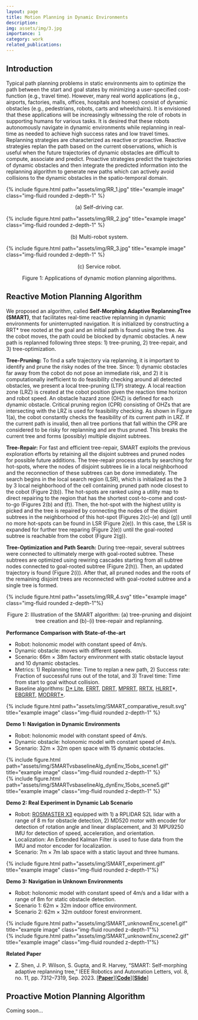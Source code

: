 ```yaml
---
layout: page
title: Motion Planning in Dynamic Environments
description:
img: assets/img/3.jpg
importance: 1
category: work
related_publications: 
---
```


## Introduction
Typical path planning problems in static environments aim to optimize the path between the start and goal states by minimizing a user-specified cost-function (e.g., travel time). However, many real world applications (e.g., airports, factories, malls, offices, hospitals and homes) consist of dynamic obstacles (e.g., pedestrians, robots, carts and wheelchairs). It is envisioned that these applications will be increasingly witnessing the role of robots in supporting humans for various tasks. It is desired that these robots autonomously navigate in dynamic environments while replanning in real-time as needed to achieve high success rates and low travel times. Replanning strategies are characterized as reactive or proactive. Reactive strategies replan the path based on the current observations, which is useful when the future trajectories of dynamic obstacles are difficult to compute, associate and predict. Proactive strategies predict the trajectories of dynamic obstacles and then integrate the predicted information into the replanning algorithm to generate new paths which can actively avoid collisions to the dynamic obstacles in the spatio-temporal domain.

<div class="row">
    <div class="col-sm mt-3 mt-md-0">
        {% include figure.html path="assets/img/RR_1.jpg" title="example image" class="img-fluid rounded z-depth-1" %}
        <p align="center" style="font-size:0.9rem;">
            (a) Self-driving car.
        </p>
    </div>
    <div class="col-sm mt-3 mt-md-0">
        {% include figure.html path="assets/img/RR_2.jpg" title="example image" class="img-fluid rounded z-depth-1" %}
        <p align="center" style="font-size:0.9rem;">
            (b) Multi-robot system.
        </p>
    </div>
    <div class="col-sm mt-3 mt-md-0">
        {% include figure.html path="assets/img/RR_3.jpg" title="example image" class="img-fluid rounded z-depth-1" %}
        <p align="center" style="font-size:0.9rem;">
            (c) Service robot.
        </p>
    </div>
</div>
<p align="center" style="font-size:0.9rem;">
    Figure 1: Applications of dynamic motion planning algorithms.
</p>

## Reactive Motion Planning Algorithm

We proposed an algorithm, called **Self-Morphing Adaptive ReplanningTree (SMART)**, that facilitates real-time reactive replanning in dynamic environments for uninterrupted navigation. It is initialized by constructing a RRT* tree rooted at the goal and an initial path is found using the tree. As the cobot moves, the path could be blocked by dynamic obstacles. A new path is replanned following three steps: 1) tree-pruning, 2) tree-repair, and 3) tree-optimization.

**Tree-Pruning:** To find a safe trajectory via replanning, it is important to identify and prune the risky nodes of the tree. Since: 1) dynamic obstacles far away from the cobot do not pose an immediate risk, and 2) it is computationally inefficient to do feasibility checking around all detected obstacles, we present a local tree-pruning (LTP) strategy. A local reaction zone (LRZ) is created at the cobot position given the reaction time horizon and robot speed. An obstacle hazard zone (OHZ) is defined for each dynamic obstacle. Critical pruning region (CPR) consisting of OHZs that are intersecting with the LRZ is used for feasibility checking. As shown in Figure 1(a), the cobot constantly checks the feasibility of its current path in LRZ. If the current path is invalid, then all tree portions that fall within the CPR are considered to be risky for replanning and are thus pruned. This breaks the current tree and forms (possibly) multiple disjoint subtrees.

**Tree-Repair:** For fast and efficient tree-repair, SMART exploits the previous exploration efforts by retaining all the disjoint subtrees and pruned nodes for possible future additions. The tree-repair process starts by searching for hot-spots, where the nodes of disjoint subtrees lie in a local neighborhood and the reconnection of these subtrees can be done immediately. The search begins in the local search region (LSR), which is initialized as the 3 by 3 local neighborhood of the cell containing pruned path node closest to the cobot (Figure 2(b)). The hot-spots are ranked using a utility map to direct repairing to the region that has the shortest cost-to-come and cost-to-go (Figures 2(b) and (f)). Then, the hot-spot with the highest utility is picked and the tree is repaired by connecting the nodes of the disjoint subtrees in the neighborhood of this hot-spot (Figures 2(c)-(e) and (g)) until no more hot-spots can be found in LSR (Figure 2(e)). In this case, the LSR is expanded for further tree reparing (Figure 2(e)) until the goal-rooted subtree is reachable from the cobot (Figure 2(g)).

**Tree-Optimization and Path Search:** During tree-repair, several subtrees were connected to ultimately merge with goal-rooted subtree. These subtrees are optimized using rewiring cascades starting from all subtree nodes connected to goal-rooted subtree (Figure 2(h)). Then, an updated trajectory is found (Figure 2(i)). After that, all pruned nodes and the roots of the remaining disjoint trees are reconnected with goal-rooted subtree and a single tree is formed.

<div class="row">
    <div class="col-sm mt-3 mt-md-0">
        {% include figure.html path="assets/img/RR_4.svg" title="example image" class="img-fluid rounded z-depth-1"%}
    </div>
</div>
<p align="center" style="font-size:0.9rem;">
    Figure 2: Illustration of the SMART algorithm: (a) tree-pruning and disjoint tree creation and (b)-(i) tree-repair and replanning.
</p>

**Performance Comparison with State-of-the-art**
- Robot: holonomic model with constant speed of 4m/s.
- Dynamic obstacle: moves with different speeds.
- Scenario: 66m × 38m factory environment with static obstacle layout and 10 dynamic obstacles.
- Metrics: 1) Replanning time: Time to replan a new path, 2) Success rate: Fraction of successful runs out of the total, and 3) Travel time: Time from start to goal without collision.
- Baseline algorithms: [D* Lite](https://cdn.aaai.org/AAAI/2002/AAAI02-072.pdf), [ERRT](https://ieeexplore.ieee.org/abstract/document/1041624), [DRRT](https://ieeexplore.ieee.org/document/1641879), [MPRRT](https://ieeexplore.ieee.org/document/4209317), [RRTX](https://journals.sagepub.com/doi/full/10.1177/0278364915594679), [HLRRT](https://link.springer.com/article/10.1007/s10514-019-09879-8)*, [EBGRRT](https://www.sciencedirect.com/science/article/abs/pii/S0921889020304358), [MODRRT*](https://ieeexplore.ieee.org/document/9115288).

<div class="row">
    <div class="col-sm mt-3 mt-md-0">
        {% include figure.html path="assets/img/SMART_comparative_result.svg" title="example image" class="img-fluid rounded z-depth-1" %}
    </div>
</div>

**Demo 1: Navigation in Dynamic Environments**
- Robot: holonomic model with constant speed of 4m/s.
- Dynamic obstacle: holonomic model with constant speed of 4m/s.
- Scenario: 32m × 32m open space with 15 dynamic obstacles.

<div class="row">
    <div class="col-sm mt-3 mt-md-0">
        {% include figure.html path="assets/img/SMARTvsbaselineAlg_dynEnv_15obs_scene1.gif" title="example image" class="img-fluid rounded z-depth-1" %}
    </div>
</div>
<div class="row">
    <div class="col-sm mt-3 mt-md-0">
        {% include figure.html path="assets/img/SMARTvsbaselineAlg_dynEnv_15obs_scene5.gif" title="example image" class="img-fluid rounded z-depth-1" %}
    </div>
</div>

**Demo 2: Real Experiment in Dynamic Lab Scenario**
- Robot: [ROSMASTER X3](https://category.yahboom.net/collections/ros-robotics/products/rosmaster-x3) equipped with 1) a RPLIDAR S2L lidar with a range of 8 m for obstacle detection, 2) MD520 motor with encoder for detection of rotation angle and linear displacement, and 3) MPU9250 IMU for detection of speed, acceleration, and orientation.
- Localization: An Extended Kalman Filter is used to fuse data from the IMU and motor encoder for localization.
- Scenario: 7m × 7m lab space with a static layout and three humans.

<div class="row">
     <div class="col-sm mt-3 mt-md-0">
        {% include figure.html path="assets/img/SMART_experiment.gif" title="example image" class="img-fluid rounded z-depth-1"%}
    </div>
</div>

**Demo 3: Navigation in Unknown Environments**
- Robot: holonomic model with constant speed of 4m/s and a lidar with a range of 8m for static obstacle detection.
- Scenario 1: 62m × 32m indoor office environment.
- Scenario 2: 62m × 32m outdoor forest environment.

<div class="row">
    <div class="col-sm mt-3 mt-md-0">
        {% include figure.html path="assets/img/SMART_unknownEnv_scene1.gif" title="example image" class="img-fluid rounded z-depth-1"%}
    </div>
    <div class="col-sm mt-3 mt-md-0">
        {% include figure.html path="assets/img/SMART_unknownEnv_scene2.gif" title="example image" class="img-fluid rounded z-depth-1"%}
    </div>
</div>
  
**Related Paper**
- Z. Shen, J. P. Wilson, S. Gupta, and R. Harvey, “SMART: Self-morphing adaptive replanning tree,” IEEE Robotics and Automation Letters, vol. 8, no. 11, pp. 7312–7319, Sep. 2023. [<b><a href="https://ieeexplore.ieee.org/document/10250928">Paper</a></b>][<b><a href="https://github.com/ZongyuanShen/SMART">Code</a></b>][<b><a href="https://drive.google.com/file/d/1d_cqbyHNAHxAA4SC-DgQBfWWJfAHBIod/view?usp=drive_link">Slide</a></b>]

## Proactive Motion Planning Algorithm
Coming soon...
